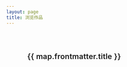 ```yaml
---
layout: page
title: 浏览作品
---
```


<script setup>
import { data } from "../../../.vitepress/maps.zh_Hans.data.ts";
const maps = [...data].reverse();

import { computed } from 'vue'
const classes = computed(() => ["maps", `count-${maps.length}`])

import VPLink from 'vitepress/dist/client/theme-default/components/VPLink.vue';
import VPBadge from 'vitepress/dist/client/theme-default/components/VPBadge.vue';
</script>

<div :class="classes">
  <div class="container">
    <article v-for="(map, index) in maps" :key="index" class="map">
      <div class="info">
        <img class="image" :src="map.frontmatter.img" :alt="map.frontmatter.title" />
          <div class="data">
            <VPLink :href="map.url">
              <h1 class="name">
                {{ map.frontmatter.title }}
                <VPBadge :text="map.frontmatter.version" />
                <VPBadge type="warning" :text="map.frontmatter.respack" />
              </h1>
              <p class="desc" v-html="map.frontmatter.desc" />
            </VPLink>
          </div>
        </div>
      <div class="sp">
        <VPLink v-if="map.frontmatter.download" class="sp-link" :href="map.frontmatter.download" no-icon>
          <span class="vpi-arrow-down sp-icon" />下载
        </VPLink>
      </div>
    </article>
  </div>
</div>

<style scoped>
@media (min-width: 375px) {
  .maps .container {
    grid-template-columns: repeat(auto-fit, minmax(288px, 1fr));
  }
}

.maps.count-1 .container {
  max-width: 368px;
}
.maps.count-2 .container {
  max-width: calc(368px * 2 + 24px);
}

.maps .container {
  display: grid;
  margin: 0 auto;
  max-width: calc(368px * 3 + 36px);
}

.map {
  display: flex;
  flex-direction: column;
  gap: 2px;
  width: 100%;
  height: 100%;
  overflow: hidden;
  padding: 32px;
}

.info {
  padding-bottom: 55px;
  flex-grow: 1;
  background-color: var(--vp-c-bg-soft);
}

.data {
  margin-left: 24px;
  padding-top: 20px;
  text-align: left;
}

.image {
  border-top-left-radius: 12px;
  border-top-right-radius: 12px;
  position: relative;
  width: 100%;
  top: 0;
  right: auto;
  bottom: 0;
  left: auto;
  object-fit: cover;
}

.name {
  letter-spacing: 0.15px;
  line-height: 28px;
  font-size: 20px;
  margin: 0;
  font-weight: 600;
}

.desc {
  padding-top: 8px;
  max-width: 288px;
  font-size: 16px;
  margin: 0 auto;
}

.desc :deep(a) {
  font-weight: 500;
  color: var(--vp-c-brand-1);
  text-decoration-style: dotted;
  transition: color 0.25s;
}

.sp-link {
  border-bottom-left-radius: 12px;
  border-bottom-right-radius: 12px;
  display: flex;
  justify-content: center;
  align-items: center;
  text-align: center;
  padding: 16px;
  font-size: 14px;
  font-weight: 500;
  color: var(--vp-c-sponsor);
  background-color: var(--vp-c-bg-soft);
  transition: color 0.25s, background-color 0.25s;
}

.sp .sp-link.link:hover,
.sp .sp-link.link:focus {
  outline: none;
  color: var(--vp-c-white);
  background-color: var(--vp-c-sponsor);
}

.sp-icon {
  margin-right: 8px;
  font-size: 16px;
}
</style>
